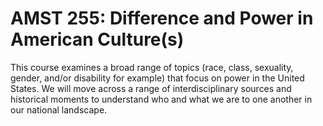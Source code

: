 # AMST 255: Difference and Power in American Culture(s)

This course examines a broad range of topics (race, class, sexuality, gender, and/or disability for example) that focus on power in the United States. We will move across a range of interdisciplinary sources and historical moments to understand who and what we are to one another in our national landscape.